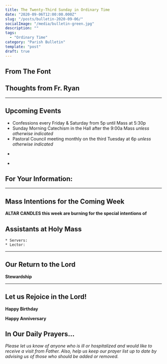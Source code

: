 ```yaml
---
title: The Twenty-Third Sunday in Ordinary Time
date: "2020-09-06T12:00:00.000Z"
slug: "/posts/bulletin-2020-09-06/"
socialImage: "/media/bulletin-green.jpg"
description: ""
tags:
  - "Ordinary Time"
category: "Parish Bulletin"
template: "post"
draft: true
---
```

## From The Font



## Thoughts from Fr. Ryan



---

## Upcoming Events

* Confessions every Friday & Saturday from 5p until Mass at 5:30p
* Sunday Morning Catechism in the Hall after the 9:00a Mass *unless otherwise indicated*
* Pastoral Council meeting monthly on the third Tuesday at 6p *unless otherwise indicated*

-
*  


## For Your Information:


---

## Mass Intentions for the Coming Week



**ALTAR CANDLES this week are burning for the special intentions of**

## Assistants at Holy Mass

	* Servers: 
	* Lector: 

---



## Our Return to the Lord


**Stewardship** 

---

## Let us Rejoice in the Lord!

**Happy Birthday** 

**Happy Anniversary** 

## In Our Daily Prayers…

 
*Please let us know of anyone who is ill or hospitalized and would like to receive a visit from Father. Also, help us keep our prayer list up to date by advising us of those who should be added or removed.*
